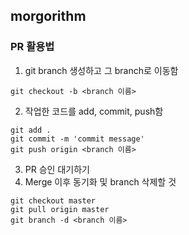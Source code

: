 ## morgorithm

### PR 활용법
1. git branch 생성하고 그 branch로 이동함
```
git checkout -b <branch 이름>
```
2. 작업한 코드를 add, commit, push함
```
git add .
git commit -m 'commit message'
git push origin <branch 이름>
```
3. PR 승인 대기하기
4. Merge 이후 동기화 및 branch 삭제할 것
```
git checkout master
git pull origin master
git branch -d <branch 이름>
```
